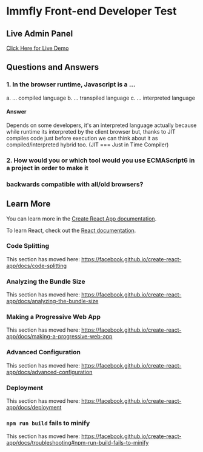 <h1>Immfly Front-end Developer Test</h1>

## Live Admin Panel

<a href="https://immfly-frontend-test.herokuapp.com/"> Click Here for Live Demo </a>

## Questions and Answers

### 1. In the browser runtime, Javascript is a ...
a. ... compiled language
b. ... transpiled language
c. ... interpreted language

#### Answer
Depends on some developers, it's an interpreted language actually because while runtime its interpreted by the client browser but, thanks to JIT compiles code just before execution we can think about it as compiled/interpreted hybrid too. (JIT === Just in Time Compiler)

### 2. How would you or which tool would you use ECMAScript6 in a project in order to make it
### backwards compatible with all/old browsers?


## Learn More

You can learn more in the [Create React App documentation](https://facebook.github.io/create-react-app/docs/getting-started).

To learn React, check out the [React documentation](https://reactjs.org/).

### Code Splitting

This section has moved here: https://facebook.github.io/create-react-app/docs/code-splitting

### Analyzing the Bundle Size

This section has moved here: https://facebook.github.io/create-react-app/docs/analyzing-the-bundle-size

### Making a Progressive Web App

This section has moved here: https://facebook.github.io/create-react-app/docs/making-a-progressive-web-app

### Advanced Configuration

This section has moved here: https://facebook.github.io/create-react-app/docs/advanced-configuration

### Deployment

This section has moved here: https://facebook.github.io/create-react-app/docs/deployment

### `npm run build` fails to minify

This section has moved here: https://facebook.github.io/create-react-app/docs/troubleshooting#npm-run-build-fails-to-minify
